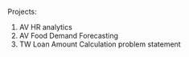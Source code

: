 Projects:

1. AV HR analytics
2. AV Food Demand Forecasting
3. TW Loan Amount Calculation problem statement
